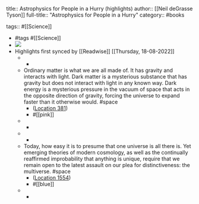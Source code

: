 title:: Astrophysics for People in a Hurry (highlights)
author:: [[Neil deGrasse Tyson]]
full-title:: "Astrophysics for People in a Hurry"
category:: #books

tags:: #[[Science]]

- #tags #[[Science]]
- ![](https://images-na.ssl-images-amazon.com/images/I/51qdmr7snXL._SL200_.jpg)
- Highlights first synced by [[Readwise]] [[Thursday, 18-08-2022]]
	- -
	- Ordinary matter is what we are all made of. It has gravity and interacts with light. Dark matter is a mysterious substance that has gravity but does not interact with light in any known way. Dark energy is a mysterious pressure in the vacuum of space that acts in the opposite direction of gravity, forcing the universe to expand faster than it otherwise would. #space
		- ([Location 381](https://readwise.io/to_kindle?action=open&asin=B01MAWT2MO&location=381))
		- #[[pink]]
	- -
	- -
	- Today, how easy it is to presume that one universe is all there is. Yet emerging theories of modern cosmology, as well as the continually reaffirmed improbability that anything is unique, require that we remain open to the latest assault on our plea for distinctiveness: the multiverse. #space
		- ([Location 1554](https://readwise.io/to_kindle?action=open&asin=B01MAWT2MO&location=1554))
		- #[[blue]]
	- -